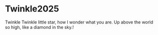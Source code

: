 # Twinkle2025

Twinkle Twinkle little star, how I wonder what you are.
Up above the world so high, like a diamond in the sky.!
